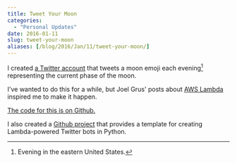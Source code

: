 ```yaml
---
title: Tweet Your Moon
categories:
  - "Personal Updates"
date: 2016-01-11
slug: tweet-your-moon
aliases: [/blog/2016/Jan/11/tweet-your-moon/]
---
```


I created [a Twitter account](https://twitter.com/current_moon) that tweets a moon emoji each evening[^evening] representing the current phase of the moon.

I've wanted to do this for a while, but Joel Grus' posts about [AWS Lambda](https://github.com/joelgrus/polyglot-twitter-bot) inspired me to make it happen.

[The code for this is on Github.](https://github.com/tdhopper/moon)

I also created a [Github project](https://github.com/tdhopper/tau) that provides a template for creating Lambda-powered Twitter bots in Python.


[^evening]: Evening in the eastern United States.